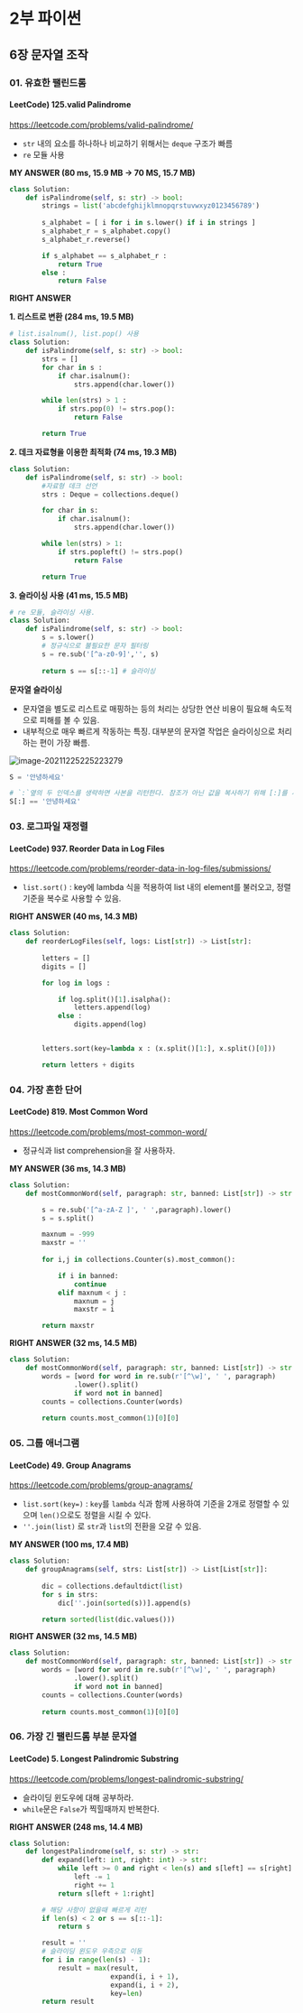 # 2부 파이썬



## 6장 문자열 조작



### 01. 유효한 팰린드롬

#### LeetCode) 125.valid Palindrome 

https://leetcode.com/problems/valid-palindrome/

- `str` 내의 요소를 하나하나 비교하기 위해서는 `deque` 구조가 빠름
- `re` 모듈 사용



**MY ANSWER (80 ms, 15.9 MB -> 70 MS, 15.7 MB)**

```python
class Solution:
    def isPalindrome(self, s: str) -> bool:
        strings = list('abcdefghijklmnopqrstuvwxyz0123456789')
        
        s_alphabet = [ i for i in s.lower() if i in strings ] 
        s_alphabet_r = s_alphabet.copy()
        s_alphabet_r.reverse()

        if s_alphabet == s_alphabet_r :
            return True
        else :
            return False
```



**RIGHT ANSWER**

**1. 리스트로 변환 (284 ms, 19.5 MB)**

```python
# list.isalnum(), list.pop() 사용
class Solution:
    def isPalindrome(self, s: str) -> bool:
        strs = []
        for char in s :
            if char.isalnum():
                strs.append(char.lower())

        while len(strs) > 1 :
            if strs.pop(0) != strs.pop():
                return False

        return True
```



**2. 데크 자료형을 이용한 최적화 (74 ms, 19.3 MB)**

```python
class Solution:
    def isPalindrome(self, s: str) -> bool:        
        #자료형 데크 선언
        strs : Deque = collections.deque()

        for char in s:
            if char.isalnum():
                strs.append(char.lower())

        while len(strs) > 1:
            if strs.popleft() != strs.pop()
                return False

        return True
```



**3. 슬라이싱 사용 (41 ms, 15.5 MB)**

```python
# re 모듈, 슬라이싱 사용.
class Solution:
    def isPalindrome(self, s: str) -> bool:
        s = s.lower()
        # 정규식으로 불필요한 문자 필터링
        s = re.sub('[^a-z0-9]','', s)
        
        return s == s[::-1] # 슬라이싱
```



**문자열 슬라이싱**

- 문자열을 별도로 리스트로 매핑하는 등의 처리는 상당한 연산 비용이 필요해 속도적으로 피해를 볼 수 있음.
- 내부적으로 매우 빠르게 작동하는 특징. 대부분의 문자열 작업은 슬라이싱으로 처리하는 편이 가장 빠름.

![image-20211225225223279](../../images/6_string_Manipulation/image-20211225225223279.png)

```python
S = '안녕하세요'

# `:`옆의 두 인덱스를 생략하면 사본을 리턴한다. 참조가 아닌 값을 복사하기 위해 [:]를 사용할 수 있다.
S[:] == '안녕하세요' 
```



### 03. 로그파일 재정렬

#### LeetCode) 937. Reorder Data in Log Files

https://leetcode.com/problems/reorder-data-in-log-files/submissions/

- `list.sort()` : key에 lambda 식을 적용하여 list 내의 element를 불러오고, 정렬 기준을 복수로 사용할 수 있음.

**RIGHT ANSWER (40 ms, 14.3 MB)**

```python
class Solution:
    def reorderLogFiles(self, logs: List[str]) -> List[str]:
        
        letters = []
        digits = []

        for log in logs :

            if log.split()[1].isalpha():
                letters.append(log)
            else :
                digits.append(log)


        letters.sort(key=lambda x : (x.split()[1:], x.split()[0]))

        return letters + digits
```



### 04. 가장 흔한 단어

#### LeetCode) 819. Most Common Word

https://leetcode.com/problems/most-common-word/

- 정규식과 list comprehension을 잘 사용하자.

**MY ANSWER (36 ms, 14.3 MB)**

```python
class Solution:
    def mostCommonWord(self, paragraph: str, banned: List[str]) -> str:

        s = re.sub('[^a-zA-Z ]', ' ',paragraph).lower()
        s = s.split()

        maxnum = -999
        maxstr = ''
        
        for i,j in collections.Counter(s).most_common():

            if i in banned:
                continue
            elif maxnum < j :
                maxnum = j
                maxstr = i

        return maxstr
```

**RIGHT ANSWER (32 ms, 14.5 MB)**

```python
class Solution:
    def mostCommonWord(self, paragraph: str, banned: List[str]) -> str:
        words = [word for word in re.sub(r'[^\w]', ' ', paragraph)
                .lower().split()
                if word not in banned]
        counts = collections.Counter(words)
        
        return counts.most_common(1)[0][0]
```



### 05. 그룹 애너그램

#### LeetCode) 49. Group Anagrams

https://leetcode.com/problems/group-anagrams/

- `list.sort(key=)` : `key`를 `lambda` 식과 함께 사용하여 기준을 2개로 정렬할 수 있으며 `len()`으로도 정렬을 시킬 수 있다.
- `''.join(list)` 로 `str`과 `list`의 전환을 오갈 수 있음.

**MY ANSWER (100 ms, 17.4 MB)**

```python
class Solution:
    def groupAnagrams(self, strs: List[str]) -> List[List[str]]:
        
        dic = collections.defaultdict(list)
        for s in strs:
            dic[''.join(sorted(s))].append(s)

        return sorted(list(dic.values()))
```

**RIGHT ANSWER (32 ms, 14.5 MB)**

```python
class Solution:
    def mostCommonWord(self, paragraph: str, banned: List[str]) -> str:
        words = [word for word in re.sub(r'[^\w]', ' ', paragraph)
                .lower().split()
                if word not in banned]
        counts = collections.Counter(words)
        
        return counts.most_common(1)[0][0]
```



### 06. 가장 긴 팰린드롬 부분 문자열

#### LeetCode) 5. Longest Palindromic Substring

https://leetcode.com/problems/longest-palindromic-substring/

- 슬라이딩 윈도우에 대해 공부하라.
- `while`문은 `False`가 찍힐때까지 반복한다.

**RIGHT ANSWER (248 ms, 14.4 MB)**

```python
class Solution:
    def longestPalindrome(self, s: str) -> str:
        def expand(left: int, right: int) -> str:
            while left >= 0 and right < len(s) and s[left] == s[right]:
                left -= 1
                right += 1
            return s[left + 1:right]

        # 해당 사항이 없을때 빠르게 리턴
        if len(s) < 2 or s == s[::-1]:
            return s

        result = ''
        # 슬라이딩 윈도우 우측으로 이동
        for i in range(len(s) - 1):
            result = max(result,
                         expand(i, i + 1),
                         expand(i, i + 2),
                         key=len)
        return result

```
